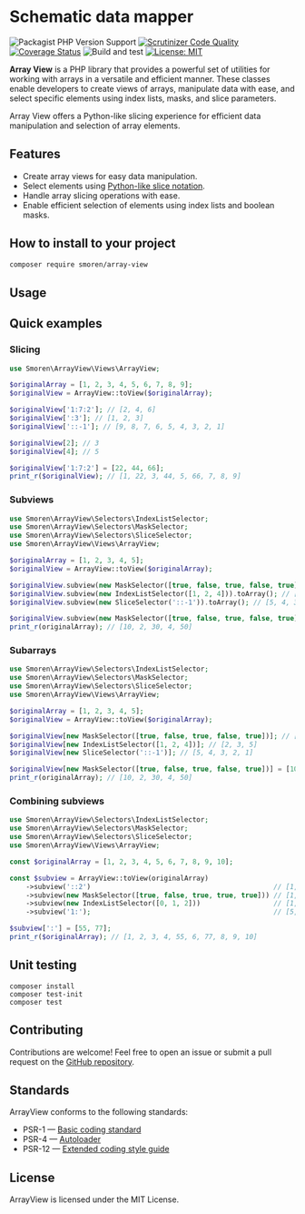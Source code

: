 # Schematic data mapper
![Packagist PHP Version Support](https://img.shields.io/packagist/php-v/smoren/array-view)
[![Scrutinizer Code Quality](https://scrutinizer-ci.com/g/Smoren/array-view-php/badges/quality-score.png?b=master)](https://scrutinizer-ci.com/g/Smoren/array-view-php/?branch=master)
[![Coverage Status](https://coveralls.io/repos/github/Smoren/array-view-php/badge.svg?branch=master)](https://coveralls.io/github/Smoren/array-view-php?branch=master)
![Build and test](https://github.com/Smoren/array-view-php/actions/workflows/test_master.yml/badge.svg)
[![License: MIT](https://img.shields.io/badge/License-MIT-yellow.svg)](https://opensource.org/licenses/MIT)

**Array View** is a PHP library that provides a powerful set of utilities for working with arrays in
a versatile and efficient manner. These classes enable developers to create views of arrays, manipulate data with ease,
and select specific elements using index lists, masks, and slice parameters.

Array View offers a Python-like slicing experience for efficient data manipulation and selection of array elements.

## Features
- Create array views for easy data manipulation.
- Select elements using [Python-like slice notation](https://www.geeksforgeeks.org/python-list-slicing/).
- Handle array slicing operations with ease.
- Enable efficient selection of elements using index lists and boolean masks.


## How to install to your project
```bash
composer require smoren/array-view
```

## Usage
## Quick examples
### Slicing
```php
use Smoren\ArrayView\Views\ArrayView;

$originalArray = [1, 2, 3, 4, 5, 6, 7, 8, 9];
$originalView = ArrayView::toView($originalArray);

$originalView['1:7:2']; // [2, 4, 6]
$originalView[':3']; // [1, 2, 3]
$originalView['::-1']; // [9, 8, 7, 6, 5, 4, 3, 2, 1]

$originalView[2]; // 3
$originalView[4]; // 5

$originalView['1:7:2'] = [22, 44, 66];
print_r($originalView); // [1, 22, 3, 44, 5, 66, 7, 8, 9]
```

### Subviews
```php
use Smoren\ArrayView\Selectors\IndexListSelector;
use Smoren\ArrayView\Selectors\MaskSelector;
use Smoren\ArrayView\Selectors\SliceSelector;
use Smoren\ArrayView\Views\ArrayView;

$originalArray = [1, 2, 3, 4, 5];
$originalView = ArrayView::toView($originalArray);

$originalView.subview(new MaskSelector([true, false, true, false, true])).toArray(); // [1, 3, 5]
$originalView.subview(new IndexListSelector([1, 2, 4])).toArray(); // [2, 3, 5]
$originalView.subview(new SliceSelector('::-1')).toArray(); // [5, 4, 3, 2, 1]

$originalView.subview(new MaskSelector([true, false, true, false, true])).apply(fn ($x) => x * 10);
print_r(originalArray); // [10, 2, 30, 4, 50]
```

### Subarrays
```php
use Smoren\ArrayView\Selectors\IndexListSelector;
use Smoren\ArrayView\Selectors\MaskSelector;
use Smoren\ArrayView\Selectors\SliceSelector;
use Smoren\ArrayView\Views\ArrayView;

$originalArray = [1, 2, 3, 4, 5];
$originalView = ArrayView::toView($originalArray);

$originalView[new MaskSelector([true, false, true, false, true])]; // [1, 3, 5]
$originalView[new IndexListSelector([1, 2, 4])]; // [2, 3, 5]
$originalView[new SliceSelector('::-1')]; // [5, 4, 3, 2, 1]

$originalView[new MaskSelector([true, false, true, false, true])] = [10, 30, 50];
print_r(originalArray); // [10, 2, 30, 4, 50]
```

### Combining subviews
```php
use Smoren\ArrayView\Selectors\IndexListSelector;
use Smoren\ArrayView\Selectors\MaskSelector;
use Smoren\ArrayView\Selectors\SliceSelector;
use Smoren\ArrayView\Views\ArrayView;

const $originalArray = [1, 2, 3, 4, 5, 6, 7, 8, 9, 10];

const $subview = ArrayView::toView(originalArray)
    ->subview('::2')                                             // [1, 3, 5, 7, 9]
    ->subview(new MaskSelector([true, false, true, true, true])) // [1, 5, 7, 9]
    ->subview(new IndexListSelector([0, 1, 2]))                  // [1, 5, 7]
    ->subview('1:');                                             // [5, 7]

$subview[':'] = [55, 77];
print_r($originalArray); // [1, 2, 3, 4, 55, 6, 77, 8, 9, 10]
```

## Unit testing
```
composer install
composer test-init
composer test
```

## Contributing
Contributions are welcome! Feel free to open an issue or submit a pull request on the [GitHub repository](https://github.com/Smoren/array-view-ts).

## Standards
ArrayView conforms to the following standards:

* PSR-1 — [Basic coding standard](https://www.php-fig.org/psr/psr-1/)
* PSR-4 — [Autoloader](https://www.php-fig.org/psr/psr-4/)
* PSR-12 — [Extended coding style guide](https://www.php-fig.org/psr/psr-12/)

## License
ArrayView is licensed under the MIT License.
